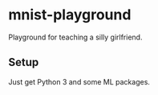# mnist-playground

Playground for teaching a silly girlfriend.

## Setup

Just get Python 3 and some ML packages.
 
